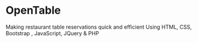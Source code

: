 # OpenTable
Making restaurant table reservations quick and efficient 
Using HTML, CSS, Bootstrap , JavaScript, JQuery & PHP 
